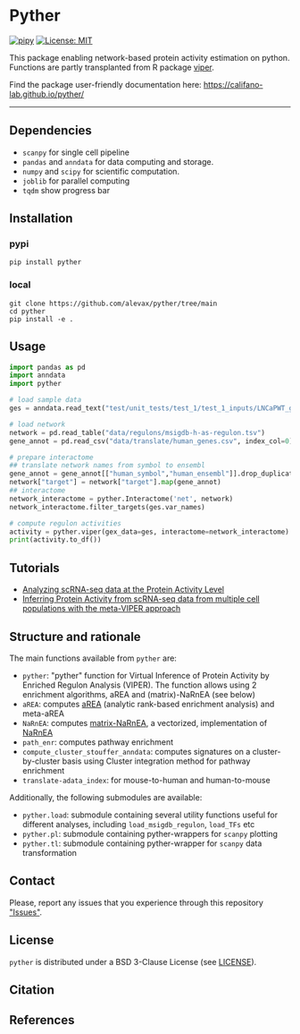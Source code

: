# Pyther
[![pipy](https://img.shields.io/pypi/v/pyther?color=informational)](https://pypi.python.org/pypi/pyther)
[![License: MIT](https://img.shields.io/badge/License-MIT-yellow.svg)](https://opensource.org/licenses/MIT)

This package enabling network-based protein activity estimation on python. Functions are partly transplanted from R package [viper](https://www.bioconductor.org/packages/release/bioc/html/viper.html
).

Find the package user-friendly documentation here: https://califano-lab.github.io/pyther/

---

## Dependencies
- `scanpy` for single cell pipeline
- `pandas` and `anndata` for data computing and storage. 
- `numpy` and `scipy`  for scientific computation.
- `joblib` for parallel computing
- `tqdm` show progress bar

## Installation
### pypi
```shell
pip install pyther
```
### local
```shell
git clone https://github.com/alevax/pyther/tree/main
cd pyther
pip install -e .
```

## Usage
```python
import pandas as pd
import anndata
import pyther

# load sample data
ges = anndata.read_text("test/unit_tests/test_1/test_1_inputs/LNCaPWT_gExpr_GES.tsv").T

# load network
network = pd.read_table("data/regulons/msigdb-h-as-regulon.tsv")
gene_annot = pd.read_csv("data/translate/human_genes.csv", index_col=0)

# prepare interactome
## translate network names from symbol to ensembl
gene_annot = gene_annot[["human_symbol","human_ensembl"]].drop_duplicates().set_index("human_symbol")["human_ensembl"].to_dict()
network["target"] = network["target"].map(gene_annot)
## interactome
network_interactome = pyther.Interactome('net', network)
network_interactome.filter_targets(ges.var_names)

# compute regulon activities
activity = pyther.viper(gex_data=ges, interactome=network_interactome)
print(activity.to_df())
```

## Tutorials
- [Analyzing scRNA-seq data at the Protein Activity Level]()
- [Inferring Protein Activity from scRNA-seq data from multiple cell populations with the meta-VIPER approach]()

## Structure and rationale

The main functions available from `pyther` are:
- `pyther`: "pyther" function for Virtual Inference of Protein Activity by Enriched Regulon Analysis (VIPER). The function allows using 2 enrichment algorithms, aREA and (matrix)-NaRnEA (see below)
- `aREA`: computes [aREA](https://www.nature.com/articles/ng.3593) (analytic rank-based enrichment analysis) and meta-aREA
- `NaRnEA`: computes [matrix-NaRnEA](https://www.biorxiv.org/content/10.1101/2021.05.20.445002v5), a vectorized, implementation of [NaRnEA](https://www.mdpi.com/1099-4300/25/3/542)
- `path_enr`: computes pathway enrichment
- `compute_cluster_stouffer_anndata`: computes signatures on a cluster-by-cluster basis using Cluster integration method for pathway enrichment
- `translate-adata_index`: for mouse-to-human and human-to-mouse

Additionally, the following submodules are available:
- `pyther.load`: submodule containing several utility functions useful for different analyses, including `load_msigdb_regulon`, `load_TFs` etc
- `pyther.pl`: submodule containing pyther-wrappers for `scanpy` plotting
- `pyther.tl`: submodule containing pyther-wrapper for `scanpy` data transformation

## Contact
Please, report any issues that you experience through this repository ["Issues"]().

## License
`pyther` is distributed under a BSD 3-Clause License (see [LICENSE]()).


## Citation


## References
  
